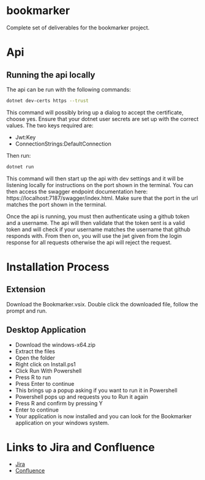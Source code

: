 # bookmarker
Complete set of deliverables for the bookmarker project.

# Api
## Running the api locally
The api can be run with the following commands:
```bash
dotnet dev-certs https --trust
```
This command will possibly bring up a dialog to accept the certificate, choose yes.
Ensure that your dotnet user secrets are set up with the correct values. The two keys required are:

- Jwt:Key
- ConnectionStrings:DefaultConnection

Then run:
```bash
dotnet run
```
This command will then start up the api with dev settings and it will be listening locally for instructions on the port shown in the terminal. You can then access the swagger endpoint documentation here: https://localhost:7187/swagger/index.html. Make sure that the port in the url matches the port shown in the terminal.

Once the api is running, you must then authenticate using a github token and a username. The api will then validate that the token sent is a valid token and will check if your username matches the username that github responds with. From then on, you will use the jwt given from the login response for all requests otherwise the api will reject the request.

# Installation Process
## Extension
Download the Bookmarker.vsix. Double click the downloaded file, follow the prompt and run.

## Desktop Application
- Download the windows-x64.zip
- Extract the files
- Open the folder
- Right click on Install.ps1
- Click Run With Powershell
- Press R to run
- Press Enter to continue
- This brings up a popup asking if you want to run it in Powershell
- Powershell pops up and requests you to Run it again
- Press R and confirm by pressing Y
- Enter to continue
- Your application is now installed and you can look for the Bookmarker application on your windows system.

# Links to Jira and Confluence
- [Jira](https://beanpedia.atlassian.net/jira/software/projects/BOOK/boards/2)
- [Confluence](https://crafdb.atlassian.net/wiki/spaces/BKMK/overview)
